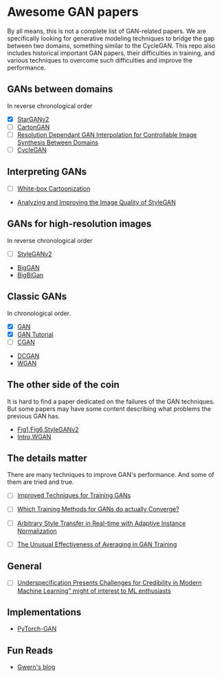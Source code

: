# Awesome GAN papers

By all means, this is not a complete list of GAN-related papers.  We are
specifically looking for generative modeling techniques to bridge the gap
between two domains, something similar to the CycleGAN. This repo also includes
historical important GAN papers, their difficulties in training,
and various techniques to overcome such difficulties and improve the performance.

## GANs between domains
In reverse chronological order 

- [x] [StarGANv2](https://arxiv.org/abs/1912.01865)
- [ ] [CartonGAN](https://openaccess.thecvf.com/content_cvpr_2018/papers/Chen_CartoonGAN_Generative_Adversarial_CVPR_2018_paper.pdf)
- [ ] [Resolution Dependant GAN Interpolation for Controllable Image Synthesis Between Domains](https://arxiv.org/abs/2010.05334v1)
- [ ] [CycleGAN](https://arxiv.org/abs/1703.10593)

## Interpreting GANs

- [ ] [White-box Cartoonization](https://openaccess.thecvf.com/content_CVPR_2020/papers/Wang_Learning_to_Cartoonize_Using_White-Box_Cartoon_Representations_CVPR_2020_paper.pdf)
- [Analyzing and Improving the Image Quality of StyleGAN](https://arxiv.org/abs/1912.04958)

## GANs for high-resolution images
In reverse chronological order 

- [ ] [StyleGANv2](https://arxiv.org/abs/1912.04958)
- [BigGAN](https://arxiv.org/pdf/1806.06778.pdf)
- [BigBiGan](https://arxiv.org/abs/1907.02544)

## Classic GANs
In chronological order. 

- [x] [GAN](https://arxiv.org/pdf/1406.2661.pdf)
- [x] [GAN Tutorial](https://arxiv.org/pdf/1701.00160.pdf)
- [ ] [CGAN](https://arxiv.org/abs/1411.1784)
- [DCGAN](https://arxiv.org/abs/1511.06434)
- [WGAN](https://arxiv.org/abs/1701.07875)

## The other side of the coin
It is hard to find a paper dedicated on the failures of the GAN techniques.  But
some papers may have some content describing what problems the previous GAN
has.

- [Fig1,Fig6,StyleGANv2](https://arxiv.org/abs/1912.04958)
- [Intro,WGAN](https://arxiv.org/abs/1701.07875)

## The details matter
There are many techniques to improve GAN's performance. And some of them are
tried and true. 

- [ ] [Improved Techniques for Training GANs](https://arxiv.org/abs/1606.03498)
- [ ] [Which Training Methods for GANs do actually Converge?](https://arxiv.org/abs/1801.04406) 
- [ ] [Arbitrary Style Transfer in Real-time with Adaptive Instance Normalization](https://arxiv.org/abs/1703.06868)
- [ ] [The Unusual Effectiveness of Averaging in GAN Training](https://arxiv.org/abs/1806.04498)


## General

- [ ] [Underspecification Presents Challenges for Credibility in Modern Machine Learning” might of interest to ML enthusiasts](https://arxiv.org/abs/2011.03395) 

## Implementations

- [PyTorch-GAN](https://github.com/eriklindernoren/PyTorch-GAN)


## Fun Reads

- [Gwern's blog](gwern.net/)
